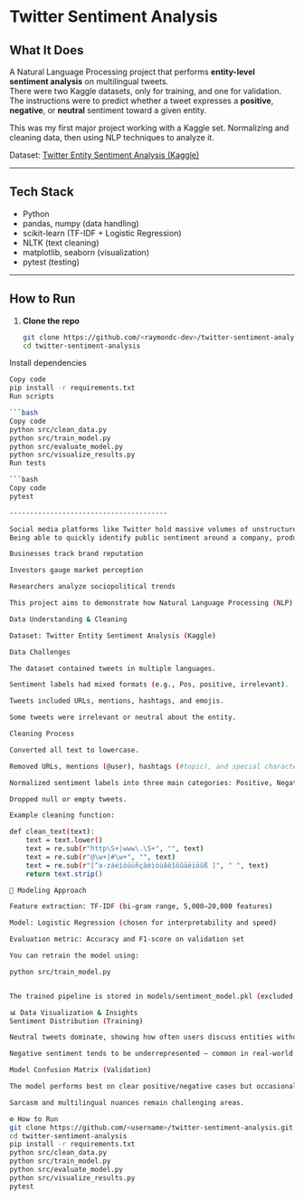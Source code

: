 # Twitter Sentiment Analysis

## What It Does
A Natural Language Processing project that performs **entity-level sentiment analysis** on multilingual tweets.  
There were two Kaggle datasets, only for training, and one for validation. The instructions were to predict whether a tweet expresses a **positive**, **negative**, or **neutral** sentiment toward a given entity. 

This was my first major project working with a Kaggle set. Normalizing and cleaning data, then using NLP techniques to analyze it. 

Dataset: [Twitter Entity Sentiment Analysis (Kaggle)](https://www.kaggle.com/datasets/jp797498e/twitter-entity-sentiment-analysis/data)

---

## Tech Stack
- Python
- pandas, numpy (data handling)
- scikit-learn (TF-IDF + Logistic Regression)
- NLTK (text cleaning)
- matplotlib, seaborn (visualization)
- pytest (testing)

---

## How to Run

1. **Clone the repo**
   ```bash
   git clone https://github.com/<raymondc-dev>/twitter-sentiment-analysis.git
   cd twitter-sentiment-analysis
Install dependencies

```bash
Copy code
pip install -r requirements.txt
Run scripts

```bash
Copy code
python src/clean_data.py
python src/train_model.py
python src/evaluate_model.py
python src/visualize_results.py
Run tests

```bash
Copy code
pytest

---------------------------------------

Social media platforms like Twitter hold massive volumes of unstructured text data.
Being able to quickly identify public sentiment around a company, product, or event helps:

Businesses track brand reputation

Investors gauge market perception

Researchers analyze sociopolitical trends

This project aims to demonstrate how Natural Language Processing (NLP) techniques can extract structured insights from noisy, real-world tweets.

Data Understanding & Cleaning

Dataset: Twitter Entity Sentiment Analysis (Kaggle)

Data Challenges

The dataset contained tweets in multiple languages.

Sentiment labels had mixed formats (e.g., Pos, positive, irrelevant).

Tweets included URLs, mentions, hashtags, and emojis.

Some tweets were irrelevant or neutral about the entity.

Cleaning Process

Converted all text to lowercase.

Removed URLs, mentions (@user), hashtags (#topic), and special characters.

Normalized sentiment labels into three main categories: Positive, Negative, Neutral.

Dropped null or empty tweets.

Example cleaning function:

def clean_text(text):
    text = text.lower()
    text = re.sub(r"http\S+|www\.\S+", "", text)
    text = re.sub(r"@\w+|#\w+", "", text)
    text = re.sub(r"[^a-záéíóúüñçàèìòùâêîôûäëïöûß ]", " ", text)
    return text.strip()

🧠 Modeling Approach

Feature extraction: TF-IDF (bi-gram range, 5,000–20,000 features)

Model: Logistic Regression (chosen for interpretability and speed)

Evaluation metric: Accuracy and F1-score on validation set

You can retrain the model using:

python src/train_model.py


The trained pipeline is stored in models/sentiment_model.pkl (excluded from repo via .gitignore).

📊 Data Visualization & Insights
Sentiment Distribution (Training)

Neutral tweets dominate, showing how often users discuss entities without strong polarity.

Negative sentiment tends to be underrepresented — common in real-world datasets.

Model Confusion Matrix (Validation)

The model performs best on clear positive/negative cases but occasionally misclassifies neutral tweets.

Sarcasm and multilingual nuances remain challenging areas.

⚙️ How to Run
git clone https://github.com/<username>/twitter-sentiment-analysis.git
cd twitter-sentiment-analysis
pip install -r requirements.txt
python src/clean_data.py
python src/train_model.py
python src/evaluate_model.py
python src/visualize_results.py
pytest
